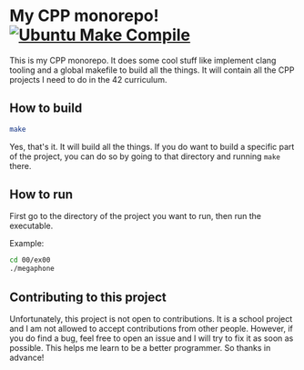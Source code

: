 # My CPP monorepo! [![Ubuntu Make Compile](https://github.com/lithiumox-codam/CPP/actions/workflows/make.yml/badge.svg)](https://github.com/lithiumox-codam/CPP/actions/workflows/make.yml)

This is my CPP monorepo. It does some cool stuff like implement clang tooling and a global makefile to build all the things. It will contain all the CPP projects I need to do in the 42 curriculum.

## How to build

```bash
make
```

Yes, that's it. It will build all the things. If you do want to build a specific part of the project, you can do so by going to that directory and running `make` there.

## How to run

First go to the directory of the project you want to run, then run the executable.

Example:
```bash
cd 00/ex00
./megaphone
```

## Contributing to this project

Unfortunately, this project is not open to contributions. It is a school project and I am not allowed to accept contributions from other people. However, if you do find a bug, feel free to open an issue and I will try to fix it as soon as possible. This helps me learn to be a better programmer. So thanks in advance!
